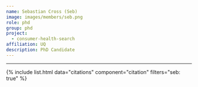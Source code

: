 ```yaml
---
name: Sebastian Cross (Seb)
image: images/members/seb.png
role: phd
group: phd
project:
  - consumer-health-search
affiliation: UQ
description: PhD Candidate
---
```


---

{% include list.html data="citations" component="citation" filters="seb: true" %}
